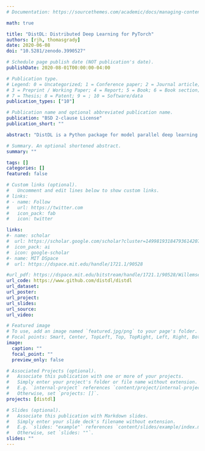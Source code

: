 ```yaml
---
# Documentation: https://sourcethemes.com/academic/docs/managing-content/

math: true

title: "DistDL: Distributed Deep Learning for PyTorch"
authors: [rjh, thomasgrady]
date: 2020-06-08
doi: "10.5281/zenodo.3990527"

# Schedule page publish date (NOT publication's date).
publishDate: 2020-08-01T00:00:00-04:00

# Publication type.
# Legend: 0 = Uncategorized; 1 = Conference paper; 2 = Journal article;
# 3 = Preprint / Working Paper; 4 = Report; 5 = Book; 6 = Book section;
# 7 = Thesis; 8 = Patent; 9 = ; 10 = Software/data
publication_types: ["10"]

# Publication name and optional abbreviated publication name.
publication: "BSD 2-clause License"
publication_short: ""

abstract: "DistDL is a Python package for model parallel deep learning in PyTorch."

# Summary. An optional shortened abstract.
summary: ""

tags: []
categories: []
featured: false

# Custom links (optional).
#   Uncomment and edit lines below to show custom links.
# links:
# - name: Follow
#   url: https://twitter.com
#   icon_pack: fab
#   icon: twitter

links:
#- name: scholar
#  url: https://scholar.google.com/scholar?cluster=14998193184793614207
#  icon_pack: ai
#  icon: google-scholar
#- name: MIT DSpace
#  url: https://dspace.mit.edu/handle/1721.1/90528

#url_pdf: https://dspace.mit.edu/bitstream/handle/1721.1/90528/Willemsen_etal_Efficient%20Stochastic_Hessian.pdf?sequence=1&isAllowed=y
url_code: https://www.github.com/distdl/distdl
url_dataset:
url_poster:
url_project:
url_slides:
url_source:
url_video:

# Featured image
# To use, add an image named `featured.jpg/png` to your page's folder.
# Focal points: Smart, Center, TopLeft, Top, TopRight, Left, Right, BottomLeft, Bottom, BottomRight.
image:
  caption: ""
  focal_point: ""
  preview_only: false

# Associated Projects (optional).
#   Associate this publication with one or more of your projects.
#   Simply enter your project's folder or file name without extension.
#   E.g. `internal-project` references `content/project/internal-project/index.md`.
#   Otherwise, set `projects: []`.
projects: [distdl]

# Slides (optional).
#   Associate this publication with Markdown slides.
#   Simply enter your slide deck's filename without extension.
#   E.g. `slides: "example"` references `content/slides/example/index.md`.
#   Otherwise, set `slides: ""`.
slides: ""
---
```

